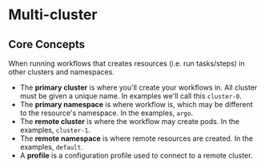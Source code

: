# Multi-cluster

## Core Concepts

When running workflows that creates resources (i.e. run tasks/steps) in other clusters and namespaces.

* The **primary cluster** is where you'll create your workflows in. All cluster must be given a unique name. In examples
  we'll call this `cluster-0`.
* The **primary namespace** is where workflow is, which may be different to the resource's namespace. In the
  examples, `argo`.
* The **remote cluster** is where the workflow may create pods. In the examples, `cluster-1`.
* The **remote namespace** is where remote resources are created. In the examples, `default`.
* A **profile** is a configuration profile used to connect to a remote cluster.
